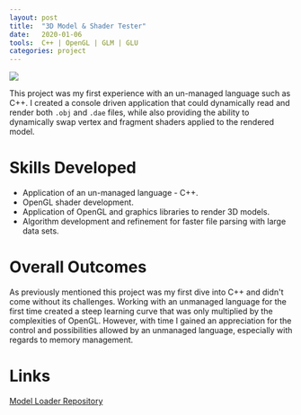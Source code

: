 ```yaml
---
layout: post
title:  "3D Model & Shader Tester"
date:   2020-01-06
tools:  C++ | OpenGL | GLM | GLU 
categories: project
---
```

![]({{site.baseurl}}/assets/images/shader-tester.png)

This project was my first experience with an un-managed language such as C++. I created a console driven application that could dynamically read and render both `.obj` and `.dae` files, while also providing the ability to dynamically swap  vertex and fragment shaders applied to the rendered model.

# Skills Developed
* Application of an un-managed language - C++.
* OpenGL shader development.
* Application of OpenGL and graphics libraries to render 3D models.
* Algorithm development and refinement for faster file parsing with large data sets. 

# Overall Outcomes
As previously mentioned this project was my first dive into C++ and didn't come without its challenges. Working with an unmanaged language for the first time created a steep learning curve that was only multiplied by the complexities of OpenGL. However, with time I gained an appreciation for the control and possibilities allowed by an unmanaged language, especially with regards to memory management.

# Links
[Model Loader Repository][model-loader-repository]  

[model-loader-repository]: https://github.com/Gubbsy/ShaderTester
